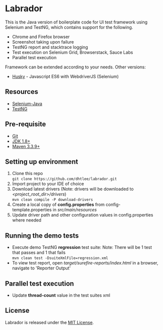 # Labrador
This is the Java version of boilerplate code for UI test framework using Selenium and TestNG, which contains support for the following.
- Chrome and Firefox browser
- Screenshot taking upon failure
- TestNG report and stacktrace logging
- Test execution on Selenium Grid, Browserstack, Sauce Labs
- Parallel test execution

Framework can be extended according to your needs. Other versions:
- [Husky](https://github.com/dhtlee/husky) - Javascript ES6 with WebdriverJS (Selenium)

## Resources
- [Selenium-Java](https://seleniumhq.github.io/selenium/docs/api/java/)
- [TestNG](http://testng.org/)

## Pre-requisite
- [Git](https://git-scm.com)
- [JDK 1.8+](http://www.oracle.com/technetwork/java/javase/downloads)
- [Maven 3.3.9+](https://maven.apache.org)

## Setting up environment
1. Clone this repo
<br>`git clone https://github.com/dhtlee/labrador.git`
1. Import project to your IDE of choice
1. Download latest drivers (Note: drivers will be downloaded to _<project_root_dir>/drivers_)
<br>`mvn clean compile -P download-drivers`
1. Create a local copy of **config.properties** from config-template.properties in _src/main/resources_
1. Update driver path and other configuration values in config.properties where needed

## Running the demo tests
- Execute demo TestNG **regression** test suite: Note: There will be 1 test that passes and 1 that fails
<br>`mvn clean test -DsuiteXmlFile=regression.xml` 
- To view test report, open _target/surefire-reports/index.html_ in a browser, navigate to 'Reporter Output'

## Parallel test execution
- Update **thread-count** value in the test suites xml

## License
Labrador is released under the [MIT License](https://opensource.org/licenses/MIT).